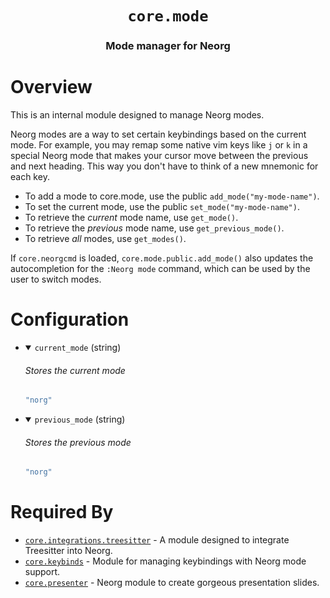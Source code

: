 <div align="center">

# `core.mode`

### Mode manager for Neorg





</div>

# Overview

This is an internal module designed to manage Neorg modes.

Neorg modes are a way to set certain keybindings based on the current mode.
For example, you may remap some native vim keys like `j` or `k` in a special
Neorg mode that makes your cursor move between the previous and next heading.
This way you don't have to think of a new mnemonic for each key.

- To add a mode to core.mode, use the public `add_mode("my-mode-name")`.
- To set the current mode, use the public `set_mode("my-mode-name")`.
- To retrieve the *current* mode name, use `get_mode()`.
- To retrieve the *previous* mode name, use `get_previous_mode()`.
- To retrieve *all* modes, use `get_modes()`.

If `core.neorgcmd` is loaded, `core.mode.public.add_mode()` also updates the autocompletion for the `:Neorg mode` command,
which can be used by the user to switch modes.

# Configuration

* <details open>
  
  <summary><code>current_mode</code> (string)</summary>
  
  <h6>
  
  <div>
  
  Stores the current mode
  
  </div>
  
  </h6>
  
  ```lua
  "norg"
  ```
  
  </details>

* <details open>
  
  <summary><code>previous_mode</code> (string)</summary>
  
  <h6>
  
  <div>
  
  Stores the previous mode
  
  </div>
  
  </h6>
  
  ```lua
  "norg"
  ```
  
  </details>



# Required By

- [`core.integrations.treesitter`](https://github.com/nvim-neorg/neorg/wiki/Treesitter-Integration) - A module designed to integrate Treesitter into Neorg.
- [`core.keybinds`](https://github.com/nvim-neorg/neorg/wiki/User-Keybinds) - Module for managing keybindings with Neorg mode support.
- [`core.presenter`](https://github.com/nvim-neorg/neorg/wiki/Core-Presenter) - Neorg module to create gorgeous presentation slides.
